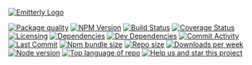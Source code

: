 [![Emitterly Logo](https://i.imgur.com/q2fUNnM.png)](https://github.com/michaeldegroot/Emitterly)

[![Package quality](https://packagequality.com/shield/emitterly.svg)](https://packagequality.com/#?package=emitterly)
[![NPM Version](https://img.shields.io/npm/v/emitterly.svg)](https://www.npmjs.com/package/emitterly)
[![Build Status](https://travis-ci.org/michaeldegroot/Emitterly.png?branch=master)](https://travis-ci.org/michaeldegroot/Emitterly)
[![Coverage Status](https://coveralls.io/repos/github/michaeldegroot/Emitterly/badge.svg?branch=master)](https://coveralls.io/github/michaeldegroot/Emitterly?branch=master)
[![Licensing](https://img.shields.io/github/license/michaeldegroot/emitterly.svg)](https://raw.githubusercontent.com/michaeldegroot/Emitterly/master/LICENSE)
[![Dependencies](https://david-dm.org/michaeldegroot/emitterly/status.svg)](https://david-dm.org/michaeldegroot/emitterly)
[![Dev Dependencies](https://david-dm.org/michaeldegroot/emitterly/dev-status.svg)](https://david-dm.org/michaeldegroot/emitterly?type=dev)
[![Commit Activity](https://img.shields.io/github/commit-activity/m/michaeldegroot/Emitterly.svg)](https://github.com/michaeldegroot/Emitterly/pulse/monthly)
[![Last Commit](https://img.shields.io/github/last-commit/michaeldegroot/Emitterly.svg)](https://github.com/michaeldegroot/MonkeySet/commits/master)
[![Npm bundle size](https://img.shields.io/bundlephobia/min/emitterly.svg)](https://www.npmjs.com/package/emitterly)
[![Repo size](https://img.shields.io/github/repo-size/michaeldegroot/emitterly.svg)](https://github.com/michaeldegroot/Emitterly)
[![Downloads per week](https://img.shields.io/npm/dw/emitterly.svg)](https://www.npmjs.com/package/emitterly)
[![Node version](https://img.shields.io/node/v/emitterly.svg)](https://www.npmjs.com/package/emitterly)
[![Top language of repo](https://img.shields.io/github/languages/top/badges/shields.svg)](https://github.com/michaeldegroot/Emitterly)
[![Help us and star this project](https://img.shields.io/github/stars/michaeldegroot/emitterly.svg?style=social)](https://github.com/michaeldegroot/Emitterly)
